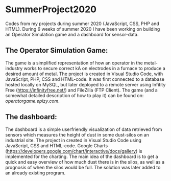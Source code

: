# SummerProject2020
Codes from my projects during summer 2020  (JavaScript, CSS, PHP and HTML).
During 6 weeks of summer 2020 I have been working on building an Operator Simulation game and a dashboard for sensor-data. 

## The Operator Simulation Game:

The game is a simplified representation of how an operator in the metal-industry works to secure correct kA on electrodes in a furnace to produce a desired amount of metal. 
The project is created in Visual Studio Code, with JavaScript, PHP, CSS and HTML-code. 
It was first connected to a database hosted locally on MySQL, but later deployed to a remote server using Infitity Free (https://infinityfree.net/) and FileZilla (FTP Client).
The game (and a somewhat detailed description of how to play it) can be found on: _operatorgame.epizy.com_.

## The dashboard: 

The dashboard is a simple userfriendly visualization of data retrieved from sensors which measures the height of dust in some dust-silos on an industrial site. 
The project in created in Visual Studio Code using JavaScript, CSS and HTML-code. 
Google Charts (https://developers.google.com/chart/interactive/docs/gallery) is implemented for the charting. 
The main idea of the dashboard is to get a quick and easy overview of how much dust there is in the silos, as well as a prognosis of when the silos would be full.
The solution was later added to an already existing program.

